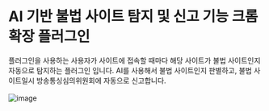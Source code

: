 # AI 기반 불법 사이트 탐지 및 신고 기능 크롬 확장 플러그인
플러그인을 사용하는 사용자가 사이트에 접속할 때마다 해당 사이트가 불법 사이트인지 자동으로 탐지하는 플러그인 입니다.
AI를 사용해서 불법 사이트인지 판별하고, 불법 사이트일시 방송통싱심의위원회에 자동으로 신고합니다.
<br>
<br>
![image](https://github.com/user-attachments/assets/195e8c03-5747-4832-9496-e6543bcebd32)

